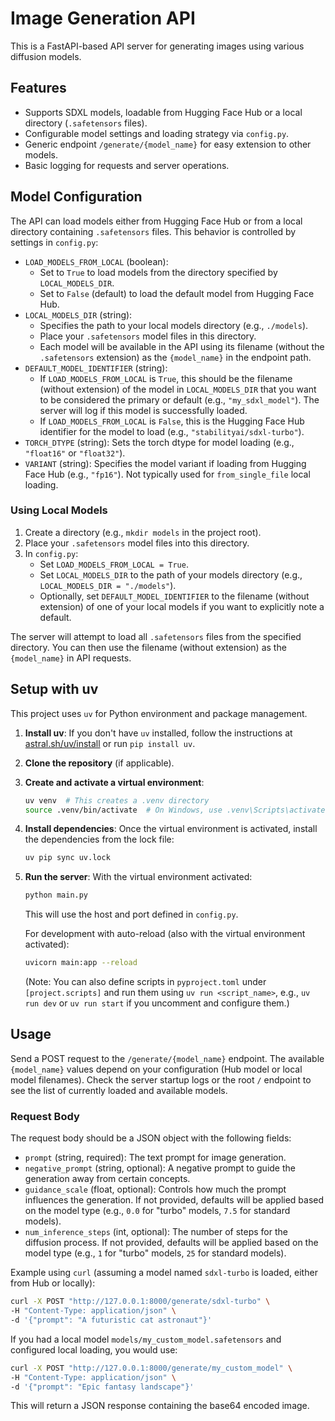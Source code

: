 # Image Generation API

This is a FastAPI-based API server for generating images using various diffusion models.

## Features

- Supports SDXL models, loadable from Hugging Face Hub or a local directory (`.safetensors` files).
- Configurable model settings and loading strategy via `config.py`.
- Generic endpoint `/generate/{model_name}` for easy extension to other models.
- Basic logging for requests and server operations.

## Model Configuration

The API can load models either from Hugging Face Hub or from a local directory containing `.safetensors` files. This behavior is controlled by settings in `config.py`:

-   `LOAD_MODELS_FROM_LOCAL` (boolean):
    -   Set to `True` to load models from the directory specified by `LOCAL_MODELS_DIR`.
    -   Set to `False` (default) to load the default model from Hugging Face Hub.
-   `LOCAL_MODELS_DIR` (string):
    -   Specifies the path to your local models directory (e.g., `./models`).
    -   Place your `.safetensors` model files in this directory.
    -   Each model will be available in the API using its filename (without the `.safetensors` extension) as the `{model_name}` in the endpoint path.
-   `DEFAULT_MODEL_IDENTIFIER` (string):
    -   If `LOAD_MODELS_FROM_LOCAL` is `True`, this should be the filename (without extension) of the model in `LOCAL_MODELS_DIR` that you want to be considered the primary or default (e.g., `"my_sdxl_model"`). The server will log if this model is successfully loaded.
    -   If `LOAD_MODELS_FROM_LOCAL` is `False`, this is the Hugging Face Hub identifier for the model to load (e.g., `"stabilityai/sdxl-turbo"`).
-   `TORCH_DTYPE` (string): Sets the torch dtype for model loading (e.g., `"float16"` or `"float32"`).
-   `VARIANT` (string): Specifies the model variant if loading from Hugging Face Hub (e.g., `"fp16"`). Not typically used for `from_single_file` local loading.

### Using Local Models

1.  Create a directory (e.g., `mkdir models` in the project root).
2.  Place your `.safetensors` model files into this directory.
3.  In `config.py`:
    *   Set `LOAD_MODELS_FROM_LOCAL = True`.
    *   Set `LOCAL_MODELS_DIR` to the path of your models directory (e.g., `LOCAL_MODELS_DIR = "./models"`).
    *   Optionally, set `DEFAULT_MODEL_IDENTIFIER` to the filename (without extension) of one of your local models if you want to explicitly note a default.

The server will attempt to load all `.safetensors` files from the specified directory. You can then use the filename (without extension) as the `{model_name}` in API requests.

## Setup with uv

This project uses `uv` for Python environment and package management.

1.  **Install uv**: If you don't have `uv` installed, follow the instructions at [astral.sh/uv/install](https://astral.sh/uv/install.sh) or run `pip install uv`.

2.  **Clone the repository** (if applicable).

3.  **Create and activate a virtual environment**:
    ```bash
    uv venv  # This creates a .venv directory
    source .venv/bin/activate  # On Windows, use .venv\Scripts\activate
    ```

4.  **Install dependencies**:
    Once the virtual environment is activated, install the dependencies from the lock file:
    ```bash
    uv pip sync uv.lock
    ```

5.  **Run the server**:
    With the virtual environment activated:
    ```bash
    python main.py
    ```
    This will use the host and port defined in `config.py`.

    For development with auto-reload (also with the virtual environment activated):
    ```bash
    uvicorn main:app --reload
    ```
    (Note: You can also define scripts in `pyproject.toml` under `[project.scripts]` and run them using `uv run <script_name>`, e.g., `uv run dev` or `uv run start` if you uncomment and configure them.)

## Usage

Send a POST request to the `/generate/{model_name}` endpoint. The available `{model_name}` values depend on your configuration (Hub model or local model filenames). Check the server startup logs or the root `/` endpoint to see the list of currently loaded and available models.

### Request Body

The request body should be a JSON object with the following fields:

-   `prompt` (string, required): The text prompt for image generation.
-   `negative_prompt` (string, optional): A negative prompt to guide the generation away from certain concepts.
-   `guidance_scale` (float, optional): Controls how much the prompt influences the generation. 
    If not provided, defaults will be applied based on the model type (e.g., `0.0` for "turbo" models, `7.5` for standard models).
-   `num_inference_steps` (int, optional): The number of steps for the diffusion process.
    If not provided, defaults will be applied based on the model type (e.g., `1` for "turbo" models, `25` for standard models).

Example using `curl` (assuming a model named `sdxl-turbo` is loaded, either from Hub or locally):

```bash
curl -X POST "http://127.0.0.1:8000/generate/sdxl-turbo" \
-H "Content-Type: application/json" \
-d '{"prompt": "A futuristic cat astronaut"}'
```

If you had a local model `models/my_custom_model.safetensors` and configured local loading, you would use:

```bash
curl -X POST "http://127.0.0.1:8000/generate/my_custom_model" \
-H "Content-Type: application/json" \
-d '{"prompt": "Epic fantasy landscape"}'
```

This will return a JSON response containing the base64 encoded image.
